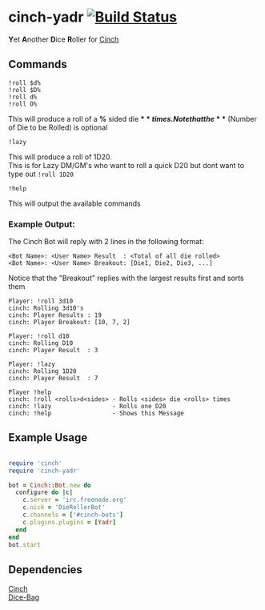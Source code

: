 #  cinch-yadr [![Build Status](https://travis-ci.org/bbourqu/cinch-yadr.svg?branch=master)](https://travis-ci.org/bbourqu/cinch-yadr)
**Y**et **A**nother **D**ice **R**oller for [Cinch][cinchrb]

## Commands
```
!roll $d%
!roll $D%
!roll d%
!roll D%
```
This will produce a roll of a **%** sided die **$** times.
Note that the **$** (Number of Die to be Rolled) is optional

```
!lazy
```
This will produce a roll of 1D20.  
This is for Lazy DM/GM's who want to roll a quick D20 but dont want to type out `!roll 1D20`

```
!help
```
This will output the available commands

### Example Output:
The Cinch Bot will reply with 2 lines in the following format:
```
<Bot Name>: <User Name> Result  : <Total of all die rolled>
<Bot Name>: <User Name> Breakout: [Die1, Die2, Die3, ...]
```
Notice that the "Breakout" replies with the largest results first and sorts them

```
Player: !roll 3d10
cinch: Rolling 3d10's
cinch: Player Results : 19
cinch: Player Breakout: [10, 7, 2]
```

```
Player: !roll d10
cinch: Rolling D10
cinch: Player Result  : 3
```

```
Player: !lazy
cinch: Rolling 1D20
cinch: Player Result  : 7
```

```
Player !help
cinch: !roll <rolls>d<sides> - Rolls <sides> die <rolls> times
cinch: !lazy                 - Rolls one D20
cinch: !help                 - Shows this Message
```

## Example Usage

```ruby

require 'cinch'
require 'cinch-yadr'

bot = Cinch::Bot.new do
  configure do |c|
    c.server = 'irc.freenode.org'
    c.nick = 'DieRollerBot'
    c.channels = ['#cinch-bots']
    c.plugins.plugins = [Yadr]
  end
end
bot.start

```

## Dependencies
[Cinch][cinchrb]  
[Dice-Bag][dicelib]  

[cinchrb]: https://github.com/cinchrb/cinch
[dicelib]: https://github.com/syntruth/Dice-Bag
